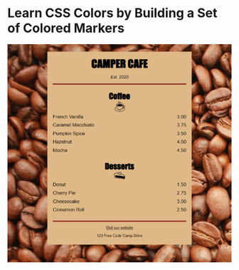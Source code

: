 
# Learn CSS Colors by Building a Set of Colored Markers

![Colored Markers](https://raw.githubusercontent.com/ibrahimbayburtlu/Web-projects/master/Cafe%20Menu/cafe_menu_page.png)

  
